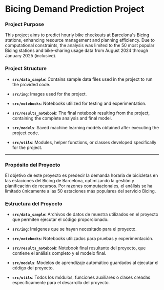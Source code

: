 # Bicing Demand Prediction Project

### Project Purpose

This project aims to predict hourly bike checkouts at Barcelona's Bicing stations, enhancing resource management and planning efficiency. Due to computational constraints, the analysis was limited to the 50 most popular Bicing stations and bike-sharing usage data from August 2024 through January 2025
(inclusive).

### Project Structure

- **`src/data_sample`**: Contains sample data files used in the project to run the provided code. 

- **`src/img`**: Images used for the project.

- **`src/notebooks`**: Notebooks utilized for testing and experimentation.

- **`src/results_notebook`**: The final notebook resulting from the project, containing the complete analysis and final model.

- **`src/models`**: Saved machine learning models obtained after executing the project code.

- **`src/utils`**: Modules, helper functions, or classes developed specifically for the project.

---

### Propósito del Proyecto

El objetivo de este proyecto es predecir la demanda horaria de bicicletas en las estaciones del Bicing de Barcelona, optimizando la gestión y planificación de recursos. Por razones computacionales, el análisis se ha limitado únicamente a las 50 estaciones más populares del servicio Bicing.

### Estructura del Proyecto

- **`src/data_sample`**: Archivos de datos de muestra utilizados en el proyecto que permiten ejecutar el código proporcionado. 

- **`src/img`**: Imágenes que se hayan necesitado para el proyecto.

- **`src/notebooks`**: Notebooks utilizados para pruebas y experimentación.

- **`src/results_notebook`**: Notebook final resultante del proyecto, que contiene el análisis completo y el modelo final.

- **`src/models`**: Modelos de aprendizaje automático guardados al ejecutar el código del proyecto.

- **`src/utils`**: Todos los módulos, funciones auxiliares o clases creadas específicamente para el desarrollo del proyecto.
